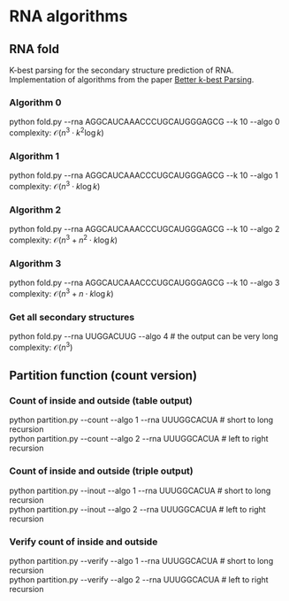 # RNA algorithms
## RNA fold
K-best parsing for the secondary structure prediction of RNA. \
Implementation of algorithms from the paper [Better k-best Parsing](https://aclanthology.org/W05-1506.pdf).

### Algorithm 0 
python fold.py --rna AGGCAUCAAACCCUGCAUGGGAGCG --k 10 --algo 0 \
complexity: $\mathcal{O}(n^3\cdot k^2\log{k})$

### Algorithm 1 
python fold.py --rna AGGCAUCAAACCCUGCAUGGGAGCG --k 10 --algo 1 \
complexity: $\mathcal{O}(n^3\cdot k\log{k})$

### Algorithm 2
python fold.py --rna AGGCAUCAAACCCUGCAUGGGAGCG --k 10 --algo 2 \
complexity: $\mathcal{O}(n^3 + n^2\cdot k\log{k})$

### Algorithm 3
python fold.py --rna AGGCAUCAAACCCUGCAUGGGAGCG --k 10 --algo 3 \
complexity: $\mathcal{O}(n^3 + n\cdot k\log{k})$

### Get all secondary structures
python fold.py --rna UUGGACUUG --algo 4 # the output can be very long\
complexity: $\mathcal{O}(n^3)$

## Partition function (count version)
### Count of inside and outside (table output)
python partition.py --count --algo 1 --rna UUUGGCACUA # short to long recursion \
python partition.py --count --algo 2 --rna UUUGGCACUA # left to right recursion

### Count of inside and outside (triple output)
python partition.py --inout --algo 1 --rna UUUGGCACUA # short to long recursion \
python partition.py --inout --algo 2 --rna UUUGGCACUA # left to right recursion

### Verify count of inside and outside
python partition.py --verify --algo 1 --rna UUUGGCACUA # short to long recursion \
python partition.py --verify --algo 2 --rna UUUGGCACUA # left to right recursion

